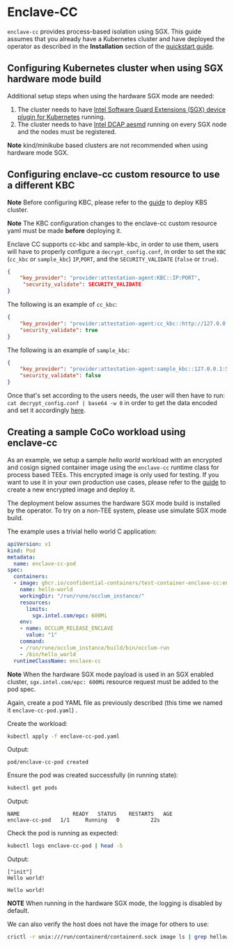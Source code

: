 # Enclave-CC

`enclave-cc` provides process-based isolation using SGX.
This guide assumes that you already have a Kubernetes cluster
and have deployed the operator as described in the **Installation**
section of the [quickstart guide](../quickstart.md).

## Configuring Kubernetes cluster when using SGX hardware mode build

Additional setup steps when using the hardware SGX mode are needed:

1. The cluster needs to have [Intel Software Guard Extensions (SGX) device plugin for Kubernetes](
https://intel.github.io/intel-device-plugins-for-kubernetes/cmd/sgx_plugin/README.html#prerequisites) running.
1. The cluster needs to have [Intel DCAP aesmd](
https://github.com/intel/SGXDataCenterAttestationPrimitives) running on every SGX node and the nodes must be registered.

**Note** kind/minikube based clusters are not recommended when using hardware mode SGX.

## Configuring enclave-cc custom resource to use a different KBC

**Note** Before configuring KBC, please refer to the
[guide](coco-dev.md#deploy-and-configure-tenant-side-coco-key-broker-system-cluster) to deploy KBS cluster.

**Note** The KBC configuration changes to the enclave-cc custom resource yaml 
must be made **before** deploying it. 

Enclave CC supports cc-kbc and sample-kbc, in order to use them, users will have to
properly configure a `decrypt_config.conf`, in order to set the `KBC` (`cc_kbc`
or `sample_kbc`) `IP`,`PORT`, and the `SECURITY_VALIDATE` (`false` or  `true`).

```json
{
    "key_provider": "provider:attestation-agent:KBC::IP:PORT",
     "security_validate": SECURITY_VALIDATE
}
```

The following is an example of `cc_kbc`:

```json
{
    "key_provider": "provider:attestation-agent:cc_kbc::http://127.0.0.1:8080",
    "security_validate": true
}
```
The following is an example of `sample_kbc`:

```json
{
    "key_provider": "provider:attestation-agent:sample_kbc::127.0.0.1:50000",
    "security_validate": false
}
```

Once that's set according to the users needs, the user will then have to run:
`cat decrypt_config.conf | base64 -w 0` in order to get the data encoded and
set it accordingly [here](https://github.com/confidential-containers/operator/blob/6f241fbc056f0a5d9e1bd2c10b2cedc0782b99ff/config/samples/enclave-cc/base/ccruntime-enclave-cc.yaml#L124).

## Creating a sample CoCo workload using enclave-cc

As an example, we setup a sample *hello world*
workload with an encrypted and cosign signed container image using the `enclave-cc` runtime class for process based TEEs. 
This encrypted image is only used for testing. 
If you want to use it in your own production use cases, please refer to
the [guide](../quickstart.md#encrypting-an-image) to create a new encrypted image and deploy it.

The deployment below assumes the hardware SGX mode build is installed by the operator. To try on a non-TEE system, please
use simulate SGX mode build.

The example uses a trivial hello world C application:
```yaml
apiVersion: v1
kind: Pod
metadata:
  name: enclave-cc-pod
spec:
  containers:
  - image: ghcr.io/confidential-containers/test-container-enclave-cc:encrypted
    name: hello-world
    workingDir: "/run/rune/occlum_instance/"
    resources:
      limits:
        sgx.intel.com/epc: 600Mi
    env:
    - name: OCCLUM_RELEASE_ENCLAVE
      value: "1"
    command:
    - /run/rune/occlum_instance/build/bin/occlum-run
    - /bin/hello_world
  runtimeClassName: enclave-cc

```

**Note** When the hardware SGX mode payload is used in an SGX enabled cluster, `sgx.intel.com/epc: 600Mi`
resource request must be added to the pod spec.

Again, create a pod YAML file as previously described (this time we named it `enclave-cc-pod.yaml`) .

Create the workload:
```sh
kubectl apply -f enclave-cc-pod.yaml
```
Output:
```
pod/enclave-cc-pod created
```

Ensure the pod was created successfully (in running state):
```sh
kubectl get pods
```
Output:
```
NAME                 READY   STATUS    RESTARTS   AGE
enclave-cc-pod   1/1     Running   0          22s
```

Check the pod is running as expected:
```sh
kubectl logs enclave-cc-pod | head -5
```
Output:
```
["init"]
Hello world!

Hello world!

```

**NOTE** When running in the hardware SGX mode, the logging is disabled
by default.

We can also verify the host does not have the image for others to use:
```sh
crictl -r unix:///run/containerd/containerd.sock image ls | grep helloworld_enc
```
